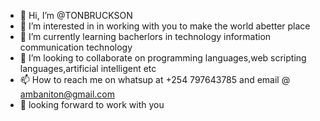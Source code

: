 - 👋 Hi, I’m @TONBRUCKSON
- 👀 I’m interested in in working with you to make the world abetter place
- 🌱 I’m currently learning bacherlors in technology information communication technology
- 💞️ I’m looking to collaborate on programming languages,web scripting languages,artificial intelligent etc
- 📫 How to reach me on whatsup at +254 797643785 and email @ ambaniton@gmail.com
- 👀 looking forward to work with you
<!---
TONBRUCKSON/TONBRUCKSON is a ✨ special ✨ repository because its `README.md` (this file) appears on your GitHub profile.
You can click the Preview link to take a look at your changes.
--->
